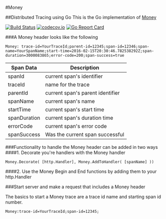 #Money

##Distributed Tracing using Go
This is the Go implementation of [Money](https://github.com/Comcast/money)

[![Build Status](https://travis-ci.com/xmidt-org/golang-money.svg?branch=master)](https://travis-ci.org/xmidt-org/golang-money) 
[![codecov.io](http://codecov.io/github/xmidt-org/golang-money/coverage.svg?branch=master)](http://codecov.io/github/xmidt-org/golang-money?branch=master) 
[![Go Report Card](https://goreportcard.com/badge/github.com/xmidt-org/golang-money)](https://goreportcard.com/report/github.com/xmidt-org/golang-money) 


###A Money header looks like the following
```
Money: trace-id=YourTraceId;parent-id=12345;span-id=12346;span-name=YourSpanName;start-time=2016-02-15T20:30:46.782538292Z;span-duration=3000083865;error-code=200;span-success=true
```

|Span Data   |Description                     |
|------------|--------------------------------|
|spanId      |current span's identifier       |
|traceId     |name for the trace              |
|parentId    |current span's parent identifier|
|spanName    |current span's name             |
|startTime   |current span's start time       |
|spanDuration|current span's duration time    |
|errorCode   |current span's error code       |
|spanSuccess |Was the current span successful |

###Functionality to handle the Money header can be added in two ways
####1. Decorate you're handlers with the Money handler
```
Money.Decorate( [http.Handler], Money.AddToHandler( [spanName] ))
```

####2. Use the Money Begin and End functions by adding them to your http.Handler

###Start server and make a request that includes a Money header

The basics to start a Money trace are a trace id name and starting span id number.
```
Money:trace-id=YourTraceId;span-id=12345;
```